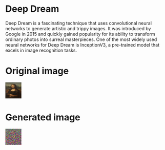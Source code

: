 # Deep Dream
Deep Dream is a fascinating technique that uses convolutional neural networks to generate artistic and trippy images. It was introduced by Google in 2015 and quickly gained popularity for its ability to transform ordinary photos into surreal masterpieces. One of the most widely used neural networks for Deep Dream is InceptionV3, a pre-trained model that excels in image recognition tasks.

# Original image
<img src="https://github.com/AmirhosseinKoochakian2003/Deep-Dream/blob/master/images/mona.jpg" width="50" height="50" />

# Generated image
<img src="https://github.com/AmirhosseinKoochakian2003/Deep-Dream/blob/master/images/3.png" width="50" height="50" />
